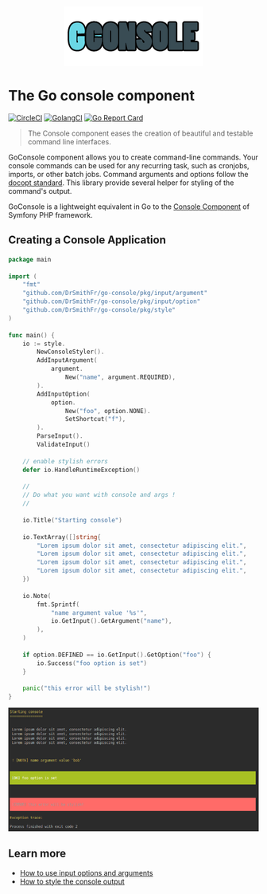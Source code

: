 <p align="center">
    <img src="docs/assets/icon.png">
</p>

# The Go console component

[![CircleCI](https://circleci.com/gh/DrSmithFr/go-console.svg?style=shield)](https://circleci.com/gh/DrSmithFr/go-console)
[![GolangCI](https://golangci.com/badges/github.com/DrSmithFr/go-console.svg)](https://golangci.com/r/github.com/DrSmithFr/go-console)
[![Go Report Card](https://goreportcard.com/badge/github.com/DrSmithFr/go-console)](https://goreportcard.com/report/github.com/DrSmithFr/go-console)

> The Console component eases the creation of beautiful and testable command line interfaces.

GoConsole component allows you to create command-line commands. Your console commands can be used for any recurring task, such as cronjobs, imports, or other batch jobs.
Command arguments and options follow the [docopt standard](http://docopt.org/). This library provide several helper for styling of the command's output.

GoConsole is a lightweight equivalent in Go to the [Console Component](https://github.com/symfony/console) of Symfony PHP framework.

## Creating a Console Application

```go
package main

import (
	"fmt"
	"github.com/DrSmithFr/go-console/pkg/input/argument"
	"github.com/DrSmithFr/go-console/pkg/input/option"
	"github.com/DrSmithFr/go-console/pkg/style"
)

func main() {
	io := style.
		NewConsoleStyler().
		AddInputArgument(
			argument.
				New("name", argument.REQUIRED),
		).
		AddInputOption(
			option.
				New("foo", option.NONE).
				SetShortcut("f"),
		).
		ParseInput().
		ValidateInput()

	// enable stylish errors
	defer io.HandleRuntimeException()

	//
	// Do what you want with console and args !
	//

	io.Title("Starting console")

	io.TextArray([]string{
		"Lorem ipsum dolor sit amet, consectetur adipiscing elit.",
		"Lorem ipsum dolor sit amet, consectetur adipiscing elit.",
		"Lorem ipsum dolor sit amet, consectetur adipiscing elit.",
		"Lorem ipsum dolor sit amet, consectetur adipiscing elit.",
	})

	io.Note(
		fmt.Sprintf(
			"name argument value '%s'",
			io.GetInput().GetArgument("name"),
		),
	)

	if option.DEFINED == io.GetInput().GetOption("foo") {
		io.Success("foo option is set")
	}

	panic("this error will be stylish!")
}
```

<p align="center">
    <img src="docs/assets/exemple-console-args.png">
</p>

## Learn more
- [How to use input options and arguments](docs/console-input.md)
- [How to style the console output](docs/console-output.md)
